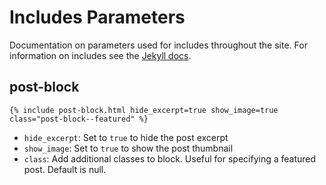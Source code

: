 # Includes Parameters
Documentation on parameters used for includes throughout the site. For information on includes see the [Jekyll docs](https://jekyllrb.com/docs/includes/).

## post-block
`{% include post-block.html hide_excerpt=true show_image=true class="post-block--featured" %}`

- `hide_excerpt`: Set to `true` to hide the post excerpt
- `show_image`: Set to `true` to show the post thumbnail
- `class`: Add additional classes to block. Useful for specifying a featured post. Default is null.